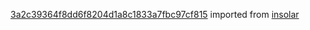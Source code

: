 [3a2c39364f8dd6f8204d1a8c1833a7fbc97cf815](https://github.com/insolar/insolar/commit/3a2c39364f8dd6f8204d1a8c1833a7fbc97cf815) imported from [insolar](https://github.com/insolar/insolar)
